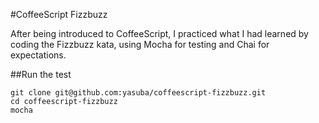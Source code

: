 #CoffeeScript Fizzbuzz

After being introduced to CoffeeScript, I practiced what I had learned by coding the Fizzbuzz kata, using Mocha for testing and Chai for expectations.

##Run the test

    git clone git@github.com:yasuba/coffeescript-fizzbuzz.git
    cd coffeescript-fizzbuzz
    mocha
